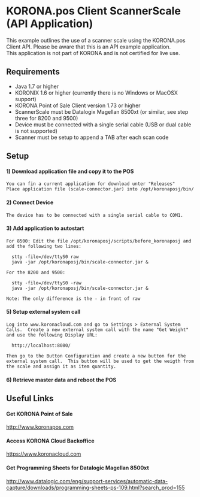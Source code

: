 # KORONA.pos Client ScannerScale (API Application)
This example outlines the use of a scanner scale using the KORONA.pos Client API.  Please be aware that this is an API example application.  
This application is not part of KORONA and is not certified for live use.

## Requirements
- Java 1.7 or higher
- KORONIX 1.6 or higher (currently there is no Windows or MacOSX support)
- KORONA Point of Sale Client version 1.73 or higher
- ScannerScale must be Datalogix Magellan 8500xt (or similar, see step three for 8200 and 9500)
- Device must be connected with a single serial cable (USB or dual cable is not supported)
- Scanner must be setup to append a TAB after each scan code

## Setup
#### 1) Download application file and copy it to the POS
    You can fin a current application for download unter "Releases" 
    Place application file (scale-connector.jar) into /opt/koronaposj/bin/
#### 2) Connect Device
    The device has to be connected with a single serial cable to COM1.
#### 3) Add application to autostart
    For 8500: Edit the file /opt/koronaposj/scripts/before_koronaposj and add the following two lines:
    
      stty -file=/dev/ttyS0 raw
      java -jar /opt/koronaposj/bin/scale-connector.jar &
      
    For the 8200 and 9500:
     
      stty -file=/dev/ttyS0 -raw
      java -jar /opt/koronaposj/bin/scale-connector.jar & 
    
    Note: The only difference is the - in front of raw
    
#### 5) Setup external system call
    Log into www.koronacloud.com and go to Settings > External System Calls.  Create a new external system call with the name "Get Weight" and use the following Display URL:
    
      http://localhost:8080/
      
    Then go to the Button Configuration and create a new button for the external system call.  This button will be used to get the weigth from the scale and assign it as item quantity.
    
#### 6) Retrieve master data and reboot the POS

## Useful Links
#### Get KORONA Point of Sale
http://www.koronapos.com
#### Access KORONA Cloud Backoffice
https://www.koronacloud.com
#### Get Programming Sheets for Datalogic Magellan 8500xt
http://www.datalogic.com/eng/support-services/automatic-data-capture/downloads/programming-sheets-ps-109.html?search_prod=155



